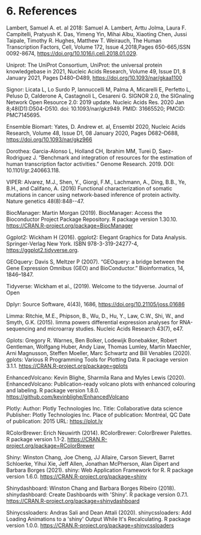 # 6. References

Lambert, Samuel A. et. al 2018:
Samuel A. Lambert, Arttu Jolma, Laura F. Campitelli, Pratyush K. Das, Yimeng Yin, Mihai Albu, Xiaoting Chen, Jussi Taipale, Timothy R. Hughes, Matthew T. Weirauch, The Human Transcription Factors, Cell, Volume 172, Issue 4,2018,Pages 650-665,ISSN 0092-8674,
https://doi.org/10.1016/j.cell.2018.01.029.

Uniprot:
The UniProt Consortium, UniProt: the universal protein knowledgebase in 2021, Nucleic Acids Research, Volume 49, Issue D1, 8 January 2021, Pages D480–D489, https://doi.org/10.1093/nar/gkaa1100

Signor:
Licata L, Lo Surdo P, Iannuccelli M, Palma A, Micarelli E, Perfetto L, Peluso D, Calderone A, Castagnoli L, Cesareni G. SIGNOR 2.0, the SIGnaling Network Open Resource 2.0: 2019 update. Nucleic Acids Res. 2020 Jan 8;48(D1):D504-D510. doi: 10.1093/nar/gkz949. PMID: 31665520; PMCID: PMC7145695.

Ensemble Biomart:
Yates, D. Andrew et. al, Ensembl 2020, Nucleic Acids Research, Volume 48, Issue D1, 08 January 2020, Pages D682–D688, https://doi.org/10.1093/nar/gkz966

Dorothea:
Garcia-Alonso L, Holland CH, Ibrahim MM, Turei D, Saez-Rodriguez J. “Benchmark and integration of resources for the estimation of human transcription factor activities.” Genome Research. 2019. DOI: 10.1101/gr.240663.118.

VIPER:
Alvarez, M.J., Shen, Y., Giorgi, F.M., Lachmann, A., Ding, B.B., Ye, B.H., and Califano, A. (2016) Functional
  characterization of somatic mutations in cancer using network-based inference of protein activity. Nature genetics
  48(8):848--47.

BiocManager:
Martin Morgan (2019). BiocManager: Access the Bioconductor Project Package Repository. R package version 1.30.10.
  https://CRAN.R-project.org/package=BiocManager

Ggplot2:
Wickham H (2016). ggplot2: Elegant Graphics for Data Analysis. Springer-Verlag New York. ISBN 978-3-319-24277-4, https://ggplot2.tidyverse.org.

GEOquery:
Davis S, Meltzer P (2007). “GEOquery: a bridge between the Gene Expression Omnibus (GEO) and BioConductor.” Bioinformatics, 14, 1846–1847.

Tidyverse:
Wickham et al., (2019). Welcome to the tidyverse. Journal of Open

Dplyr:
Source Software, 4(43), 1686, https://doi.org/10.21105/joss.01686

Limma:
Ritchie, M.E., Phipson, B., Wu, D., Hu, Y., Law, C.W., Shi, W., and Smyth, G.K. (2015). limma powers differential expression analyses for RNA-sequencing and microarray studies. Nucleic Acids Research 43(7), e47.

Gplots:
Gregory R. Warnes, Ben Bolker, Lodewijk Bonebakker, Robert Gentleman, Wolfgang Huber, Andy Liaw, Thomas Lumley,
Martin Maechler, Arni Magnusson, Steffen Moeller, Marc Schwartz and Bill Venables (2020). gplots: Various R
Programming Tools for Plotting Data. R package version 3.1.1. https://CRAN.R-project.org/package=gplots

EnhancedVolcano:
Kevin Blighe, Sharmila Rana and Myles Lewis (2020). EnhancedVolcano: Publication-ready volcano plots with enhanced colouring and labeling. R package version 1.8.0. https://github.com/kevinblighe/EnhancedVolcano

Plotly:
Author: Plotly Technologies Inc. Title: Collaborative data science Publisher: Plotly Technologies Inc. Place of publication: Montréal, QC Date of publication: 2015 URL: https://plot.ly

RColorBrewer:
Erich Neuwirth (2014). RColorBrewer: ColorBrewer Palettes. R package version 1.1-2.
https://CRAN.R-project.org/package=RColorBrewer

Shiny: 
Winston Chang, Joe Cheng, JJ Allaire, Carson Sievert, Barret Schloerke, Yihui Xie, Jeff Allen, Jonathan McPherson, Alan Dipert and Barbara
Borges (2021). shiny: Web Application Framework for R. R package version 1.6.0. https://CRAN.R-project.org/package=shiny

Shinydashboard:
Winston Chang and Barbara Borges Ribeiro (2018). shinydashboard: Create Dashboards with 'Shiny'. R package version 0.7.1.
https://CRAN.R-project.org/package=shinydashboard

Shinycssloaders:
Andras Sali and Dean Attali (2020). shinycssloaders: Add Loading Animations to a 'shiny' Output While It's Recalculating. R package version 1.0.0. https://CRAN.R-project.org/package=shinycssloaders

